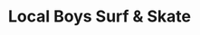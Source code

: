---
title: "Local Boys Surf & Skate"
url: /crescent-city/local-boys-surf-and-skate/
shop: sports
---